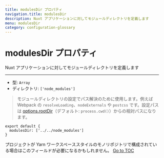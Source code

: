 ```yaml
---
title: modulesDir プロパティ
navigation.title: modulesDir
description: Nuxt アプリケーションに対してモジュールディレクトリを定義します
menu: modulesDir
category: configuration-glossary
---
```

# modulesDir プロパティ

Nuxt アプリケーションに対してモジュールディレクトリを定義します

---

- 型: `Array`
- ディレクトリ: `['node_modules']`

> モジュールディレクトリの設定でパス解決のために使用します。例えば Webpack の `resolveLoading`、`nodeExternals` や `postcss` です。設定パスは [options.rootDir](./configuration-glossary/configuration-rootdir)（デフォルト: `process.cwd()`）からの相対パスになります。

```js{}[nuxt.config.js]
export default {
  modulesDir: ['../../node_modules']
}
```

プロジェクトが Yarn ワークスペーススタイルのモノリポジトリで構成されている場合はこのフィールドが必要になるかもしれません。
<span style='float: footnote;'><a href="../index.html#toc">Go to TOC</a></span>
